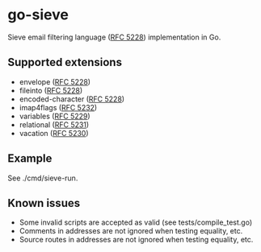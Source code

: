 go-sieve
====================

Sieve email filtering language ([RFC 5228])
implementation in Go.

## Supported extensions

- envelope ([RFC 5228])
- fileinto ([RFC 5228])
- encoded-character ([RFC 5228])
- imap4flags ([RFC 5232])
- variables ([RFC 5229])
- relational ([RFC 5231])
- vacation ([RFC 5230])

## Example

See ./cmd/sieve-run.

## Known issues

- Some invalid scripts are accepted as valid (see tests/compile_test.go)
- Comments in addresses are not ignored when testing equality, etc.
- Source routes in addresses are not ignored when testing equality, etc.

[RFC 5228]: https://datatracker.ietf.org/doc/html/rfc5228
[RFC 5229]: https://datatracker.ietf.org/doc/html/rfc5229
[RFC 5230]: https://datatracker.ietf.org/doc/html/rfc5230
[RFC 5231]: https://datatracker.ietf.org/doc/html/rfc5231
[RFC 5232]: https://datatracker.ietf.org/doc/html/rfc5232

